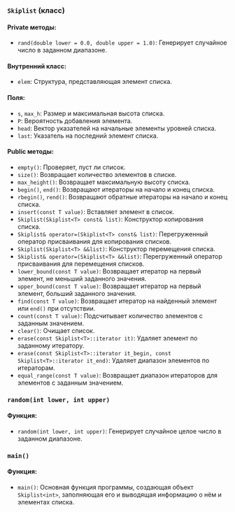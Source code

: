 ### `Skiplist` (класс)

#### Private методы:

- `rand(double lower = 0.0, double upper = 1.0)`: Генерирует случайное число в заданном диапазоне.

#### Внутренний класс:

- `elem`: Структура, представляющая элемент списка.

#### Поля:

- `s`, `max_h`: Размер и максимальная высота списка.
- `P`: Вероятность добавления элемента.
- `head`: Вектор указателей на начальные элементы уровней списка.
- `last`: Указатель на последний элемент списка.

#### Public методы:

- `empty()`: Проверяет, пуст ли список.
- `size()`: Возвращает количество элементов в списке.
- `max_height()`: Возвращает максимальную высоту списка.
- `begin()`, `end()`: Возвращают итераторы на начало и конец списка.
- `rbegin()`, `rend()`: Возвращают обратные итераторы на начало и конец списка.
- `insert(const T value)`: Вставляет элемент в список.
- `Skiplist(Skiplist<T> const& list)`: Конструктор копирования списка.
- `Skiplist& operator=(Skiplist<T> const& list)`: Перегруженный оператор присваивания для копирования списков.
- `Skiplist(Skiplist<T> &&list)`: Конструктор перемещения списка.
- `Skiplist& operator=(Skiplist<T> &&list)`: Перегруженный оператор присваивания для перемещения списков.
- `lower_bound(const T value)`: Возвращает итератор на первый элемент, не меньший заданного значения.
- `upper_bound(const T value)`: Возвращает итератор на первый элемент, больший заданного значения.
- `find(const T value)`: Возвращает итератор на найденный элемент или `end()` при отсутствии.
- `count(const T value)`: Подсчитывает количество элементов с заданным значением.
- `clear()`: Очищает список.
- `erase(const Skiplist<T>::iterator it)`: Удаляет элемент по заданному итератору.
- `erase(const Skiplist<T>::iterator it_begin, const Skiplist<T>::iterator it_end)`: Удаляет диапазон элементов по итераторам.
- `equal_range(const T value)`: Возвращает диапазон итераторов для элементов с заданным значением.

### `random(int lower, int upper)`

#### Функция:

- `random(int lower, int upper)`: Генерирует случайное целое число в заданном диапазоне.

### `main()`

#### Функция:

- `main()`: Основная функция программы, создающая объект `Skiplist<int>`, заполняющая его и выводящая информацию о нём и элементах списка.